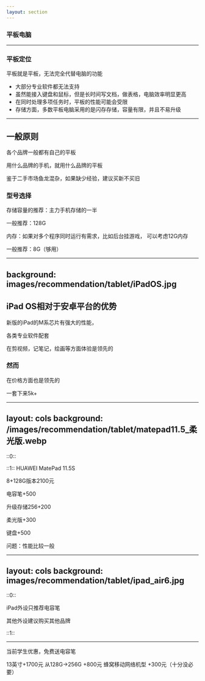 ```yaml
---
layout: section
---
```


### 平板电脑

---

### 平板定位

平板就是平板，无法完全代替电脑的功能

- 大部分专业软件都无法支持
- 虽然能接入键盘和鼠标，但是长时间写文档，做表格，电脑效率明显更高
- 在同时处理多项任务时，平板的性能可能会受限
- 存储方面，多数平板电脑采用的是闪存存储，容量有限，并且不易升级

---

## 一般原则
各个品牌一般都有自己的平板

用什么品牌的手机，就用什么品牌的平板

鉴于二手市场鱼龙混杂，如果缺少经验，建议买新不买旧

### 型号选择
存储容量的推荐：主力手机存储的一半

一般推荐：128G

内存：如果对多个程序同时运行有需求，比如后台挂游戏，
可以考虑12G内存

一般推荐：8G（够用）

---
background: images/recommendation/tablet/iPadOS.jpg
---

## iPad OS相对于安卓平台的优势

新版的iPad的M系芯片有强大的性能，

各类专业软件配套

在剪视频，记笔记，绘画等方面体验是领先的

### 然而

在价格方面也是领先的

一套下来5k+

---
layout: cols
background: /images/recommendation/tablet/matepad11.5_柔光版.webp
---

<style scoped>
p {
  --uno: text-slate-950;
}
</style>

::0::

::1::
HUAWEI MatePad 11.5S

8+128G版本2100元

电容笔+500

升级存储256+200

柔光版+300

键盘+500

问题：性能比较一般

---
layout: cols
background: images/recommendation/tablet/ipad_air6.jpg
---

<style scoped>
p {
  --uno: text-slate-950;
}
</style>

::0::

iPad外设只推荐电容笔

其他外设建议购买其他品牌

::1::

---

<ImageWithHint src="/images/recommendation/tablet/ipad_air_price.png" alt="苹果官网显示价格" imgClass="w-full" class="h-fit m-auto" />

当前学生优惠，免费送电容笔

13英寸+1700元
从128G->256G +800元
蜂窝移动网络机型 +300元（十分没必要）
